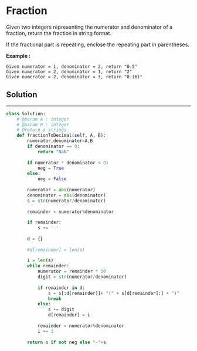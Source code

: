 <h1>Fraction</h1>

<p>Given two integers representing the numerator and denominator of a fraction, return the fraction in string format.

If the fractional part is repeating, enclose the repeating part in parentheses.</p>

<p><b>Example :</b>
<br>

    Given numerator = 1, denominator = 2, return "0.5"
    Given numerator = 2, denominator = 1, return "2"
    Given numerator = 2, denominator = 3, return "0.(6)"
</p>

<h2>Solution</h2>

***

```python
class Solution:
    # @param A : integer
    # @param B : integer
    # @return a strings
    def fractionToDecimal(self, A, B):
        numerator,denominator=A,B
        if denominator == 0:
            return "NaN"
            
        if numerator * denominator < 0:
            neg = True
        else:
            neg = False
        
        numerator = abs(numerator)
        denominator = abs(denominator)
        s = str(numerator/denominator)
        
        remainder = numerator%denominator
        
        if remainder:
            s += '.'
        
        d = {}
        
        #d[remainder] = len(s)
        
        i = len(s)
        while remainder:
            numerator = remainder * 10
            digit = str(numerator/denominator)
            
            if remainder in d:
                s = s[:d[remainder]]+ "(" + s[d[remainder]:] + ")"
                break
            else:
                s += digit
                d[remainder] = i
            
            remainder = numerator%denominator
            i += 1
        
        return s if not neg else "-"+s
```
